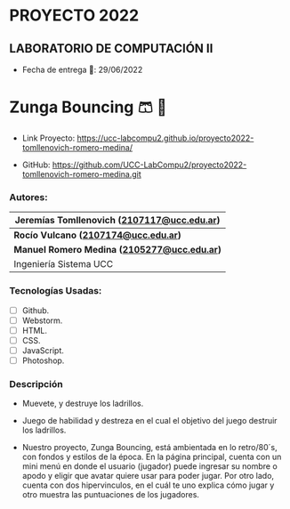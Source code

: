 # PROYECTO 2022
## LABORATORIO DE COMPUTACIÓN II

* Fecha de entrega 	:calendar:: 29/06/2022 

# Zunga Bouncing  :shorts: :red_circle:

- Link Proyecto: https://ucc-labcompu2.github.io/proyecto2022-tomllenovich-romero-medina/

- GitHub: https://github.com/UCC-LabCompu2/proyecto2022-tomllenovich-romero-medina.git


### Autores: 

| **Jeremías Tomllenovich  (2107117@ucc.edu.ar)** |
|-------------------------------------------------|
| **Rocío Vulcano          (2107174@ucc.edu.ar)** |
| **Manuel Romero Medina  (2105277@ucc.edu.ar)**  | 
| Ingeniería Sistema UCC                          |


### Tecnologías Usadas:
- [ ] Github.
- [ ] Webstorm.
- [ ] HTML.
- [ ] CSS.
- [ ] JavaScript.
- [ ] Photoshop. 

### Descripción

* Muevete, y destruye los ladrillos.
* Juego de habilidad y destreza en el cual el objetivo del juego destruir los ladrillos.

* Nuestro proyecto, Zunga Bouncing, está ambientada en lo retro/80´s, con fondos y estilos de la época. En la página principal, cuenta
con un mini menú en donde el usuario (jugador) puede ingresar su nombre o apodo y eligir que avatar quiere usar para poder jugar.
Por otro lado, cuenta con dos hipervinculos, en el cuál te uno explica cómo jugar y otro muestra las puntuaciones de los jugadores.

